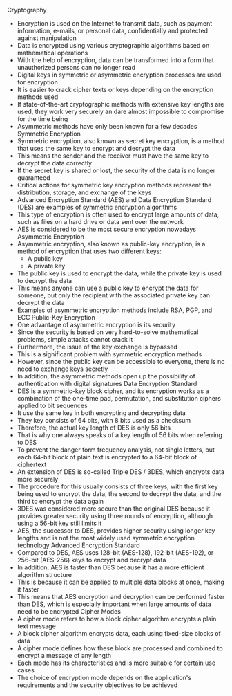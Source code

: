 Cryptography
- Encryption is used on the Internet to transmit data, such as payment information, e-mails, or personal data, confidentially and protected against manipulation
- Data is encrypted using various cryptographic algorithms based on mathematical operations
- With the help of encryption, data can be transformed into a form that unauthorized persons can no longer read
- Digital keys in symmetric or asymmetric encryption processes are used for encryption
- It is easier to crack cipher texts or keys depending on the encryption methods used
- If state-of-the-art cryptographic methods with extensive key lengths are used, they work very securely an dare almost impossible to compromise for the time being
- Asymmetric methods have only been known for a few decades
Symmetric Encryption
- Symmetric encryption, also known as secret key encryption, is a method that uses the same key to encrypt and decrypt the data
- This means the sender and the receiver must have the same key to decrypt the data correctly
- If the secret key is shared or lost, the security of the data is no longer guaranteed
- Critical actions for symmetric key encryption methods represent the distribution, storage, and exchange of the keys
- Advanced Encryption Standard (AES) and Data Encryption Standard (DES) are examples of symmetric encryption algorithms
- This type of encryption is often used to encrypt large amounts of data, such as files on a hard drive or data sent over the network
- AES is considered to be the most secure encryption nowadays
Asymmetric Encryption
- Asymmetric encryption, also known as public-key encryption, is a method of encryption that uses two different keys:
    - A public key
    - A private key
- The public key is used to encrypt the data, while the private key is used to decrypt the data
- This means anyone can use a public key to encrypt the data for someone, but only the recipient with the associated private key can decrypt the data
- Examples of asymmetric encryption methods include RSA, PGP, and ECC
Public-Key Encryption
- One advantage of asymmetric encryption is its security
- Since the security is based on very hard-to-solve mathematical problems, simple attacks cannot crack it
- Furthermore, the issue of the key exchange is bypassed
- This is a significant problem with symmetric encryption methods
- However, since the public key can be accessible to everyone, there is no need to exchange keys secretly
- In addition, the asymmetric methods open up the possibility of authentication with digital signatures
Data Encryption Standard
- DES is a symmetric-key block cipher, and its encryption works as a combination of the one-time pad, permutation, and substitution ciphers applied to bit sequences
- It use the same key in both encrypting and decrypting data
- They key consists of 64 bits, with 8 bits used as a checksum
- Therefore, the actual key length of DES is only 56 bits
- That is why one always speaks of a key length of 56 bits when referring to DES
- To prevent the danger form frequency analysis, not single letters, but each 64-bit block of plain text is encrypted to a 64-bit block of ciphertext
- An extension of DES is so-called Triple DES / 3DES, which encrypts data more securely
- The procedure for this usually consists of three keys, with the first key being used to encrypt the data, the second to decrypt the data, and the third to encrypt the data again
- 3DES was considered more secure than the original DES because it provides greater security using three rounds of encryption, although using a 56-bit key still limits it
- AES, the successor to DES, provides higher security using longer key lengths and is not the most widely used symmetric encryption technology
Advanced Encryption Standard
- Compared to DES, AES uses 128-bit (AES-128), 192-bit (AES-192), or 256-bit (AES-256) keys to encrypt and decrypt data
- In addition, AES is faster than DES because it has a more efficient algorithm structure
- This is because it can be applied to multiple data blocks at once, making it faster
- This means that AES encryption and decryption can be performed faster than DES, which is especially important when large amounts of data need to be encrypted
Cipher Modes
- A cipher mode refers to how a block cipher algorithm encrypts a plain text message
- A block cipher algorithm encrypts data, each using fixed-size blocks of data
- A cipher mode defines how these block are processed and combined to encrypt a message of any length
- Each mode has its characteristics and is more suitable for certain use cases
- The choice of encryption mode depends on the application's requirements and the security objectives to be achieved
